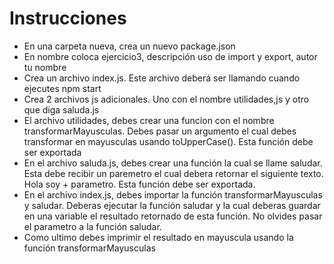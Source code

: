 # Instrucciones

- En una carpeta nueva, crea un nuevo package.json
- En nombre coloca ejercicio3, descripción uso de import y export, autor tu nombre
- Crea un archivo index.js. Este archivo deberá ser llamando cuando ejecutes npm start
- Crea 2 archivos js adicionales. Uno con el nombre utilidades,js y otro que diga saluda.js
- El archivo utilidades, debes crear una funcion con el nombre transformarMayusculas. Debes pasar un argumento el cual debes transformar en mayusculas usando toUpperCase(). Esta función debe ser exportada
- En el archivo saluda.js, debes crear una función la cual se llame saludar. Esta debe recibir un paremetro el cual debera retornar el siguiente texto. Hola soy + parametro. Esta función debe ser exportada.
- En el archivo index.js, debes importar la función transformarMayusculas y saludar. Deberas ejecutar la función saludar y la cual deberas guardar en una variable el resultado retornado de esta función. No olvides pasar el parametro a la función saludar.
- Como ultimo debes imprimir el resultado en mayuscula usando la función transformarMayusculas
